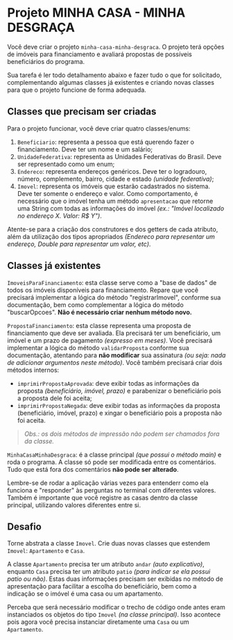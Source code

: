# Projeto MINHA CASA - MINHA DESGRAÇA

Você deve criar o projeto `minha-casa-minha-desgraca`. O projeto terá opções de imóveis para financiamento e avaliará propostas de possíveis beneficiários do programa.

Sua tarefa é ler todo detalhamento abaixo e fazer tudo o que for solicitado, complementando algumas classes já existentes e criando novas classes para que o projeto funcione de forma adequada.


## Classes que precisam ser criadas

Para o projeto funcionar, você deve criar quatro classes/enums:
1. `Beneficiario`: representa a pessoa que está querendo fazer o financiamento. Deve ter um nome e um salário;
2. `UnidadeFederativa`: representa as Unidades Federativas do Brasil. Deve ser representado como um enum;
3. `Endereco`: representa endereços genéricos. Deve ter o logradouro, número, complemento, bairro, cidade e estado _(unidade federativa)_;
4. `Imovel`: representa os imóveis que estarão cadastrados no sistema. Deve ter somente o endereço e valor. Como comportamento, é necessário que o imóvel tenha um método `apresentacao` que retorne uma String com todas as informações do imóvel _(ex.: "Imóvel localizado no endereço X. Valor: R$ Y")_.

Atente-se para a criação dos construtores e dos getters de cada atributo, além da utilização dos tipos apropriados _(Endereco para representar um endereço, Double para representar um valor, etc)_.


## Classes já existentes

`ImoveisParaFinanciamento`: esta classe serve como a "base de dados" de todos os imóveis disponíveis para financiamento. Repare que você precisará implementar a lógica do método "registrarImovel", conforme sua documentação, bem como complementar a lógica do método "buscarOpcoes". **Não é necessário criar nenhum método novo.**

`PropostaFinanciamento`: esta classe representa uma proposta de financiamento que deve ser avaliada. Ela precisará ter um beneficiário, um imóvel e um prazo de pagamento _(expresso em meses)_. Você precisará implementar a lógica do método `validarProposta` conforme sua documentação, atentando para **não modificar** sua assinatura _(ou seja: nada de adicionar argumentos neste método)_. Você também precisará criar dois métodos internos:
* `imprimirPropostaAprovada`: deve exibir todas as informações da proposta _(beneficiário, imóvel, prazo)_ e parabenizar o beneficiário pois a proposta dele foi aceita;
* `imprimirPropostaNegada`: deve exibir todas as informações da proposta (beneficiário, imóvel, prazo) e xingar o beneficiário pois a proposta não foi aceita.

> _Obs.: os dois métodos de impressão não podem ser chamados fora da classe._

`MinhaCasaMinhaDesgraca`: é a classe principal _(que possui o método main)_ e roda o programa. A classe só pode ser modificada entre os comentários. Tudo que está fora dos comentários **não pode ser alterado**.

Lembre-se de rodar a aplicação várias vezes para entenderr como ela funciona e "responder" às perguntas no terminal com diferentes valores. Também é importante que você registre as casas dentro da classe principal, utilizando valores diferentes entre si.


## Desafio

Torne abstrata a classe `Imovel`. Crie duas novas classes que estendem `Imovel`: `Apartamento` e `Casa`.

A classe `Apartamento` precisa ter um atributo `andar` _(auto explicativo)_, enquanto `Casa` precisa ter um atributo `patio` _(para indicar se ela possui patio ou não)_.
Estas duas informações precisam ser exibidas no método de apresentação para facilitar a escolha do beneficiário, bem como a indicação se o imóvel é uma casa ou um apartamento.

Perceba que será necessário modificar o trecho de código onde antes eram instanciados os objetos do tipo `Imovel` _(na classe principal)_. Isso acontece pois agora você precisa instanciar diretamente uma `Casa` ou um `Apartamento`. 
